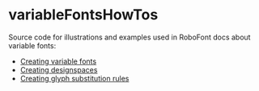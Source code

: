 # variableFontsHowTos

Source code for illustrations and examples used in RoboFont docs about variable fonts:

- [Creating variable fonts](http://robofont.com/documentation/how-tos/creating-variable-fonts/)
- [Creating designspaces](http://robofont.com/documentation/how-tos/creating-designspace-files/)
- [Creating glyph substitution rules](http://robofont.com/documentation/how-tos/creating-glyph-substitution-rules/)
